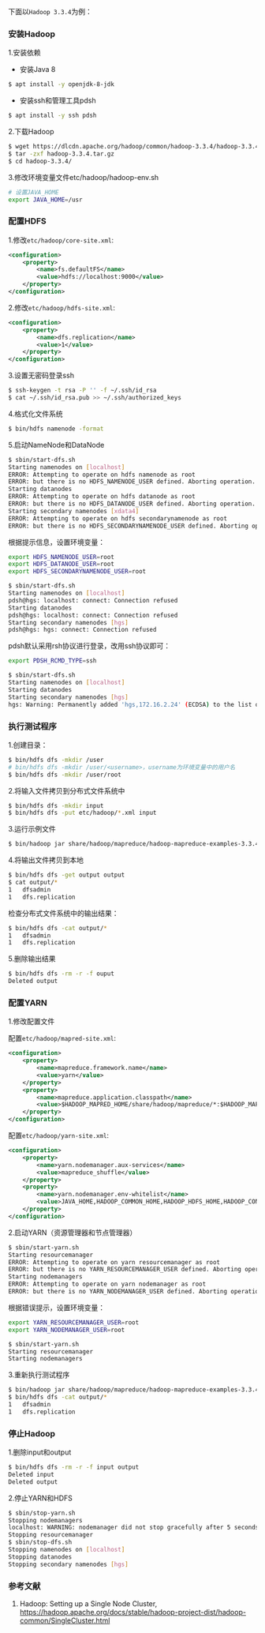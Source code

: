 下面以`Hadoop 3.3.4`为例：

### 安装Hadoop

1.安装依赖

* 安装Java 8

```bash
$ apt install -y openjdk-8-jdk
```

* 安装ssh和管理工具pdsh

```bash
$ apt install -y ssh pdsh
```

2.下载Hadoop

```bash
$ wget https://dlcdn.apache.org/hadoop/common/hadoop-3.3.4/hadoop-3.3.4.tar.gz
$ tar -zxf hadoop-3.3.4.tar.gz
$ cd hadoop-3.3.4/
```

3.修改环境变量文件etc/hadoop/hadoop-env.sh

```bash
# 设置JAVA_HOME
export JAVA_HOME=/usr
```

### 配置HDFS

1.修改`etc/hadoop/core-site.xml`:

```xml
<configuration>
    <property>
        <name>fs.defaultFS</name>
        <value>hdfs://localhost:9000</value>
    </property>
</configuration>
```

2.修改`etc/hadoop/hdfs-site.xml`:

```xml
<configuration>
    <property>
        <name>dfs.replication</name>
        <value>1</value>
    </property>
</configuration>
```

3.设置无密码登录ssh

```bash
$ ssh-keygen -t rsa -P '' -f ~/.ssh/id_rsa
$ cat ~/.ssh/id_rsa.pub >> ~/.ssh/authorized_keys
```

4.格式化文件系统

```bash
$ bin/hdfs namenode -format
```

5.启动NameNode和DataNode

```bash
$ sbin/start-dfs.sh
Starting namenodes on [localhost]
ERROR: Attempting to operate on hdfs namenode as root
ERROR: but there is no HDFS_NAMENODE_USER defined. Aborting operation.
Starting datanodes
ERROR: Attempting to operate on hdfs datanode as root
ERROR: but there is no HDFS_DATANODE_USER defined. Aborting operation.
Starting secondary namenodes [xdata4]
ERROR: Attempting to operate on hdfs secondarynamenode as root
ERROR: but there is no HDFS_SECONDARYNAMENODE_USER defined. Aborting operation.
```

根据提示信息，设置环境变量：

```bash
export HDFS_NAMENODE_USER=root
export HDFS_DATANODE_USER=root
export HDFS_SECONDARYNAMENODE_USER=root
```

```bash
$ sbin/start-dfs.sh 
Starting namenodes on [localhost]
pdsh@hgs: localhost: connect: Connection refused
Starting datanodes
pdsh@hgs: localhost: connect: Connection refused
Starting secondary namenodes [hgs]
pdsh@hgs: hgs: connect: Connection refused
```

pdsh默认采用rsh协议进行登录，改用ssh协议即可：

```bash
export PDSH_RCMD_TYPE=ssh
```

```bash
$ sbin/start-dfs.sh
Starting namenodes on [localhost]
Starting datanodes
Starting secondary namenodes [hgs]
hgs: Warning: Permanently added 'hgs,172.16.2.24' (ECDSA) to the list of known hosts.
```

### 执行测试程序

1.创建目录：

```bash
$ bin/hdfs dfs -mkdir /user
# bin/hdfs dfs -mkdir /user/<username>，username为环境变量中的用户名
$ bin/hdfs dfs -mkdir /user/root
```

2.将输入文件拷贝到分布式文件系统中

```bash
$ bin/hdfs dfs -mkdir input
$ bin/hdfs dfs -put etc/hadoop/*.xml input
```

3.运行示例文件

```bash
$ bin/hadoop jar share/hadoop/mapreduce/hadoop-mapreduce-examples-3.3.4.jar grep input output 'dfs[a-z.]+'
```

4.将输出文件拷贝到本地

```bash
$ bin/hdfs dfs -get output output
$ cat output/*
1	dfsadmin
1	dfs.replication
```

检查分布式文件系统中的输出结果：

```bash
$ bin/hdfs dfs -cat output/*
1	dfsadmin
1	dfs.replication
```

5.删除输出结果

```bash
$ bin/hdfs dfs -rm -r -f ouput
Deleted output
```

### 配置YARN

1.修改配置文件

配置`etc/hadoop/mapred-site.xml`:

```xml
<configuration>
    <property>
        <name>mapreduce.framework.name</name>
        <value>yarn</value>
    </property>
    <property>
        <name>mapreduce.application.classpath</name>
        <value>$HADOOP_MAPRED_HOME/share/hadoop/mapreduce/*:$HADOOP_MAPRED_HOME/share/hadoop/mapreduce/lib/*</value>
    </property>
</configuration>
```

配置`etc/hadoop/yarn-site.xml`:

```xml
<configuration>
    <property>
        <name>yarn.nodemanager.aux-services</name>
        <value>mapreduce_shuffle</value>
    </property>
    <property>
        <name>yarn.nodemanager.env-whitelist</name>
        <value>JAVA_HOME,HADOOP_COMMON_HOME,HADOOP_HDFS_HOME,HADOOP_CONF_DIR,CLASSPATH_PREPEND_DISTCACHE,HADOOP_YARN_HOME,HADOOP_HOME,PATH,LANG,TZ,HADOOP_MAPRED_HOME</value>
    </property>
</configuration>
```

2.启动YARN（资源管理器和节点管理器）

```bash
$ sbin/start-yarn.sh
Starting resourcemanager
ERROR: Attempting to operate on yarn resourcemanager as root
ERROR: but there is no YARN_RESOURCEMANAGER_USER defined. Aborting operation.
Starting nodemanagers
ERROR: Attempting to operate on yarn nodemanager as root
ERROR: but there is no YARN_NODEMANAGER_USER defined. Aborting operation.
```

根据错误提示，设置环境变量：

```bash
export YARN_RESOURCEMANAGER_USER=root
export YARN_NODEMANAGER_USER=root
```

```bash
$ sbin/start-yarn.sh
Starting resourcemanager
Starting nodemanagers
```

3.重新执行测试程序

```bash
$ bin/hadoop jar share/hadoop/mapreduce/hadoop-mapreduce-examples-3.3.4.jar grep input output 'dfs[a-z.]+'
$ bin/hdfs dfs -cat output/*
1	dfsadmin
1	dfs.replication
```

### 停止Hadoop

1.删除input和output

```bash
$ bin/hdfs dfs -rm -r -f input output
Deleted input
Deleted output
```

2.停止YARN和HDFS

```bash
$ sbin/stop-yarn.sh
Stopping nodemanagers
localhost: WARNING: nodemanager did not stop gracefully after 5 seconds: Trying to kill with kill -9
Stopping resourcemanager
$ sbin/stop-dfs.sh
Stopping namenodes on [localhost]
Stopping datanodes
Stopping secondary namenodes [hgs]
```

### 参考文献

1. Hadoop: Setting up a Single Node Cluster, https://hadoop.apache.org/docs/stable/hadoop-project-dist/hadoop-common/SingleCluster.html

